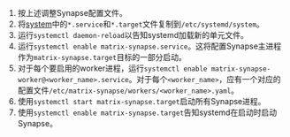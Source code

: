 ﻿1. 按上述调整Synapse配置文件。
2. 将[system](https://github.com/element-hq/synapse/tree/develop/docs/systemd-with-workers/system/)中的`*.service`和`*.target`文件复制到`/etc/systemd/system`。
3. 运行`systemctl daemon-reload`以告知systemd加载新的单元文件。
4. 运行`systemctl enable matrix-synapse.service`。这将配置Synapse主进程作为`matrix-synapse.target`目标的一部分启动。
5. 对于每个要启用的worker进程，运行`systemctl enable matrix-synapse-worker@<worker_name>.service`。对于每个`<worker_name>`，应有一个对应的配置文件`/etc/matrix-synapse/workers/<worker_name>.yaml`。
6. 使用`systemctl start matrix-synapse.target`启动所有Synapse进程。
7. 使用`systemctl enable matrix-synapse.target`告知systemd在启动时启动Synapse。
